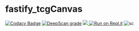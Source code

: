 # fastify_tcgCanvas

[![Codacy Badge](https://api.codacy.com/project/badge/Grade/40c784c72bc14040bfcddc56e66174f9)](https://app.codacy.com/gh/Z1R343L/fastify_tcgCanvas?utm_source=github.com&utm_medium=referral&utm_content=Z1R343L/fastify_tcgCanvas&utm_campaign=Badge_Grade_Settings)
<a href="https://deepscan.io/dashboard#view=project&tid=14008&pid=17093&bid=378871"><img src="https://deepscan.io/api/teams/14008/projects/17093/branches/378871/badge/grade.svg" alt="DeepScan grade"></a> <a href="https://discord.gg/uxfb5VV" rel="nofollow"><img src="https://img.shields.io/discord/591914197219016707.svg?label=&logo=discord&logoColor=ffffff&color=7389D8&labelColor=6A7EC2"> <a href="https://repl.it/github/z1r343l/fastify_tcgcanvas" rel="nofollow"><img src="https://camo.githubusercontent.com/155692ac00709d7852f891ab2c42d28a1e836beecb8e1413ff8e098d5ff70d38/68747470733a2f2f7265706c2e69742f62616467652f6769746875622f6b6f676e6973652f7265706c2e69742d6d6f62696c65" alt="Run on Repl.it" data-canonical-src="https://repl.it/badge/github/z1r343l/fastify_tcgcanvas" style="max-width:100%;"></a>
<img src="https://cdn.discordapp.com/attachments/745028626206031973/840394228811038761/Download_1.png" alt="sc">

